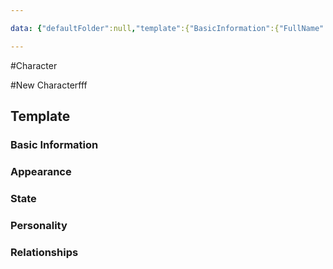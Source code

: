 ```yaml
---

data: {"defaultFolder":null,"template":{"BasicInformation":{"FullName":null,"Age":null,"Occupation":null,"Background":null},"Appearance":{"Build":null,"Description":null,"Accessories":null},"State":{"Dead":null,"Injured":null},"Personality":{"GeneralTraits":null,"Strengths":null,"Weaknesses":null},"Relationships":{"Family":null,"FriendsAndAllies":null,"EnemiesAndRivals":null,"RomanticInterests":null},"Belongings":null,"AdditionalNotes":null}}

---
```


#Character

#New Characterfff

## Template
### Basic Information

### Appearance

### State

### Personality

### Relationships


